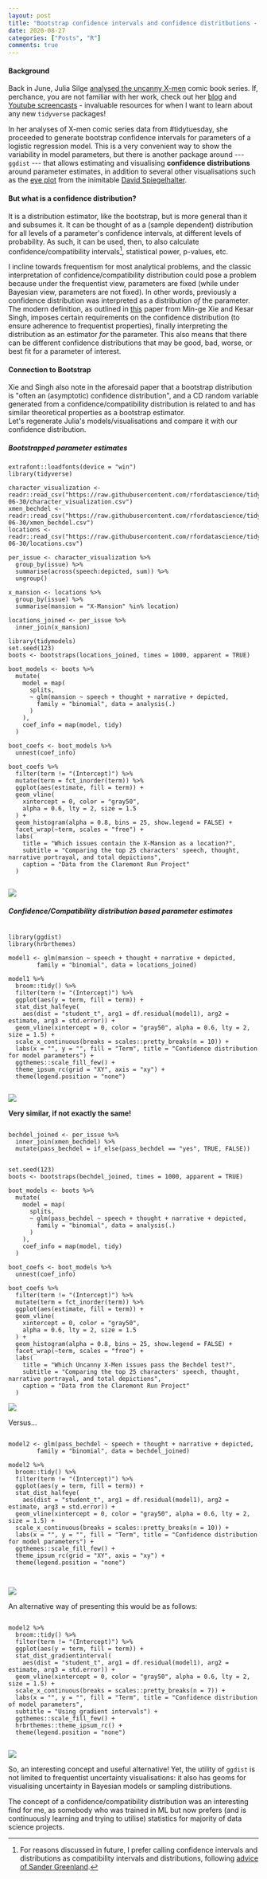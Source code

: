 ```yaml
---
layout: post
title: "Bootstrap confidence intervals and confidence distritbutions - application X-men data using ggdist"
date: 2020-08-27
categories: ["Posts", "R"]
comments: true
---
```



#### Background  

Back in June, Julia Silge [analysed the uncanny X-men](https://juliasilge.com/blog/uncanny-xmen/) comic book series. If, perchance, you are not familiar with her work, check out her [blog](https://juliasilge.com/blog) and [Youtube screencasts](https://juliasilge.com/category/tidymodels/) - invaluable resources for when I want to learn about any new `tidyverse` packages!    

In her analyses of X-men comic series data from #tidytuesday, she proceeded to generate bootstrap confidence intervals for parameters of a logistic regression model. This is a very convenient way to show the variability in model parameters, but there is another package around --- `ggdist` --- that allows estimating and visualising **confidence distributions** around parameter estimates, in addition to several other visualisations such as the [eye plot](https://rss.onlinelibrary.wiley.com/doi/epdf/10.1111/1467-985X.00120) from the inimitable [David Spiegelhalter](https://twitter.com/d_spiegel).   

#### But what is a confidence distribution?  
It is a distribution estimator, like the bootstrap, but is more general than it and subsumes it. It can be thought of as a (sample dependent) distribution for all levels of a parameter's confidence intervals, at different levels of probability. As such, it can be used, then, to also calculate confidence/compatibility intervals[^1], statistical power, p-values, etc.   

[^1]: For reasons discussed in future, I prefer calling confidence intervals and distributions as compatibility intervals and distributions, following [advice of Sander Greenland](https://www.bmj.com/content/366/bmj.l5381).

I incline towards frequentism for most analytical problems, and the classic interpretation of confidence/compatibility distribution could pose a problem because under the frequentist view, parameters are fixed (while under Bayesian view, parameters are not fixed). In other words, previously a confidence distribution was interpreted as a distribution _of_ the parameter. The modern definition, as outlined in [this](https://www.stat.rutgers.edu/home/mxie/RCPapers/insr.12000.pdf) paper from Min-ge Xie and Kesar Singh, imposes certain requirements on the confidence distribution (to ensure adherence to frequentist properties), finally interpreting the distribution as an estimator _for_ the parameter. This also means that there can be different confidence distributions that may be good, bad, worse, or best fit for a parameter of interest.

#### Connection to Bootstrap
Xie and Singh also note in the aforesaid paper that a bootstrap distribution is "often an (asymptotic) confidence distribution", and a CD random variable generated from a confidence/compatibility distribution is related to and has similar theoretical properties as a bootstrap estimator.  
Let's regenerate Julia's models/visualisations and compare it with our confidence distribution.

##### Bootstrapped parameter estimates

```{r}
extrafont::loadfonts(device = "win")
library(tidyverse)

character_visualization <- readr::read_csv("https://raw.githubusercontent.com/rfordatascience/tidytuesday/master/data/2020/2020-06-30/character_visualization.csv")
xmen_bechdel <- readr::read_csv("https://raw.githubusercontent.com/rfordatascience/tidytuesday/master/data/2020/2020-06-30/xmen_bechdel.csv")
locations <- readr::read_csv("https://raw.githubusercontent.com/rfordatascience/tidytuesday/master/data/2020/2020-06-30/locations.csv")

per_issue <- character_visualization %>%
  group_by(issue) %>%
  summarise(across(speech:depicted, sum)) %>%
  ungroup()

x_mansion <- locations %>%
  group_by(issue) %>%
  summarise(mansion = "X-Mansion" %in% location)

locations_joined <- per_issue %>%
  inner_join(x_mansion)

library(tidymodels)
set.seed(123)
boots <- bootstraps(locations_joined, times = 1000, apparent = TRUE)

boot_models <- boots %>%
  mutate(
    model = map(
      splits,
      ~ glm(mansion ~ speech + thought + narrative + depicted,
        family = "binomial", data = analysis(.)
      )
    ),
    coef_info = map(model, tidy)
  )

boot_coefs <- boot_models %>%
  unnest(coef_info)

boot_coefs %>%
  filter(term != "(Intercept)") %>%
  mutate(term = fct_inorder(term)) %>%
  ggplot(aes(estimate, fill = term)) +
  geom_vline(
    xintercept = 0, color = "gray50",
    alpha = 0.6, lty = 2, size = 1.5
  ) +
  geom_histogram(alpha = 0.8, bins = 25, show.legend = FALSE) +
  facet_wrap(~term, scales = "free") +
  labs(
    title = "Which issues contain the X-Mansion as a location?",
    subtitle = "Comparing the top 25 characters' speech, thought, narrative portrayal, and total depictions",
    caption = "Data from the Claremont Run Project"
  )


```

<a href="{{ site.baseurl }}/assets/img/bootstrap_dist_param_xmen_1.jpeg" target="_blank"><img src="{{ site.baseurl }}/assets/img/bootstrap_dist_param_xmen_1.jpeg"></a>  



##### Confidence/Compatibility distribution based parameter estimates

```{r}

library(ggdist)
library(hrbrthemes)

model1 <- glm(mansion ~ speech + thought + narrative + depicted,
        family = "binomial", data = locations_joined)

model1 %>% 
  broom::tidy() %>% 
  filter(term != "(Intercept)") %>% 
  ggplot(aes(y = term, fill = term)) +
  stat_dist_halfeye(
    aes(dist = "student_t", arg1 = df.residual(model1), arg2 = estimate, arg3 = std.error)) +
  geom_vline(xintercept = 0, color = "gray50", alpha = 0.6, lty = 2, size = 1.5) +
  scale_x_continuous(breaks = scales::pretty_breaks(n = 10)) +
  labs(x = "", y = "", fill = "Term", title = "Confidence distribution for model parameters") +
  ggthemes::scale_fill_few() +
  theme_ipsum_rc(grid = "XY", axis = "xy") +
  theme(legend.position = "none")


```

<a href="{{ site.baseurl }}/assets/img/confidence_dist_param_xmen_1.jpeg" target="_blank"><img src="{{ site.baseurl }}/assets/img/confidence_dist_param_xmen_1.jpeg"></a>  


**Very similar, if not exactly the same!**


```{r}

bechdel_joined <- per_issue %>%
  inner_join(xmen_bechdel) %>%
  mutate(pass_bechdel = if_else(pass_bechdel == "yes", TRUE, FALSE))


set.seed(123)
boots <- bootstraps(bechdel_joined, times = 1000, apparent = TRUE)

boot_models <- boots %>%
  mutate(
    model = map(
      splits,
      ~ glm(pass_bechdel ~ speech + thought + narrative + depicted,
        family = "binomial", data = analysis(.)
      )
    ),
    coef_info = map(model, tidy)
  )

boot_coefs <- boot_models %>%
  unnest(coef_info)

boot_coefs %>%
  filter(term != "(Intercept)") %>%
  mutate(term = fct_inorder(term)) %>%
  ggplot(aes(estimate, fill = term)) +
  geom_vline(
    xintercept = 0, color = "gray50",
    alpha = 0.6, lty = 2, size = 1.5
  ) +
  geom_histogram(alpha = 0.8, bins = 25, show.legend = FALSE) +
  facet_wrap(~term, scales = "free") +
  labs(
    title = "Which Uncanny X-Men issues pass the Bechdel test?",
    subtitle = "Comparing the top 25 characters' speech, thought, narrative portrayal, and total depictions",
    caption = "Data from the Claremont Run Project"
  )

```

<a href="{{ site.baseurl }}/assets/img/bootstrap_dist_param_xmen_2.jpeg" target="_blank"><img src="{{ site.baseurl }}/assets/img/bootstrap_dist_param_xmen_2.jpeg"></a>

Versus...




```{r}

model2 <- glm(pass_bechdel ~ speech + thought + narrative + depicted,
        family = "binomial", data = bechdel_joined)

model2 %>% 
  broom::tidy() %>% 
  filter(term != "(Intercept)") %>% 
  ggplot(aes(y = term, fill = term)) +
  stat_dist_halfeye(
    aes(dist = "student_t", arg1 = df.residual(model1), arg2 = estimate, arg3 = std.error)) +
  geom_vline(xintercept = 0, color = "gray50", alpha = 0.6, lty = 2, size = 1.5) +
  scale_x_continuous(breaks = scales::pretty_breaks(n = 10)) +
  labs(x = "", y = "", fill = "Term", title = "Confidence distribution for model parameters") +
  ggthemes::scale_fill_few() +
  theme_ipsum_rc(grid = "XY", axis = "xy") +
  theme(legend.position = "none")



```

<a href="{{ site.baseurl }}/assets/img/confidence_dist_param_xmen_2.jpeg" target="_blank"><img src="{{ site.baseurl }}/assets/img/confidence_dist_param_xmen_2.jpeg"></a>


An alternative way of presenting this would be as follows:

```{r}

model2 %>% 
  broom::tidy() %>% 
  filter(term != "(Intercept)") %>% 
  ggplot(aes(y = term, fill = term)) +
  stat_dist_gradientinterval(
    aes(dist = "student_t", arg1 = df.residual(model1), arg2 = estimate, arg3 = std.error)) +
  geom_vline(xintercept = 0, color = "gray50", alpha = 0.6, lty = 2, size = 1.5) +
  scale_x_continuous(breaks = scales::pretty_breaks(n = 7)) +
  labs(x = "", y = "", fill = "Term", title = "Confidence distribution of model parameters",
  subtitle = "Using gradient intervals") +
  ggthemes::scale_fill_few() +
  hrbrthemes::theme_ipsum_rc() +
  theme(legend.position = "none")


```

<a href="{{ site.baseurl }}/assets/img/confidence_dist_param_xmen_3.jpeg" target="_blank"><img src="{{ site.baseurl }}/assets/img/confidence_dist_param_xmen_3.jpeg"></a>



So, an interesting concept and useful alternative! Yet, the utility of `ggdist` is not limited to frequentist uncertainty visualisations: it also has geoms for visualising uncertainty in Bayesian models or sampling distributions.  

The concept of a confidence/compatibility distribution was an interesting find for me, as somebody who was trained in ML but now prefers (and is continuously learning and trying to utilise) statistics for majority of data science projects.  

